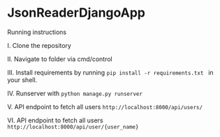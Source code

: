 # JsonReaderDjangoApp

Running instructions

I. Clone the repository


II. Navigate to folder via cmd/control


III. Install requirements by running `pip install -r requirements.txt ` in your shell.

IV. Runserver with `python manage.py runserver` 

V. API endpoint to fetch all users `http://localhost:8000/api/users/`

VI. API endpoint to fetch all users `http://localhost:8000/api/user/{user_name}`

